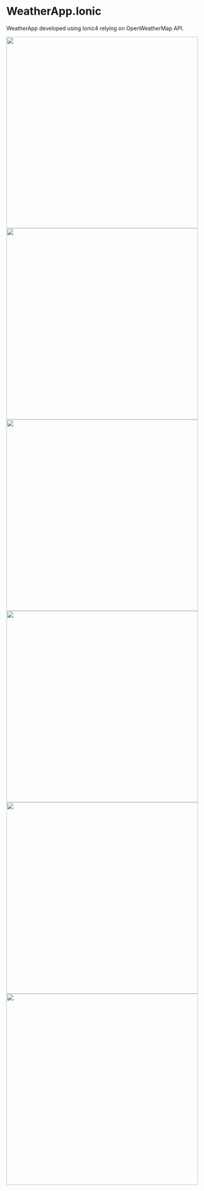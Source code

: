 # WeatherApp.Ionic

WeatherApp developed using Ionic4 relying on OpenWeatherMap API. 

<img src="https://i.imgur.com/tn0cjXW.png" height="500">
<img src="https://i.imgur.com/KewGavY.png" height="500">
<img src="https://i.imgur.com/aSTszt7.png" height="500">
<img src="https://i.imgur.com/hO0lYDY.png" height="500">
<img src="https://i.imgur.com/2cPJ8gE.png" height="500">
<img src="https://i.imgur.com/4air8QG.png" height="500">